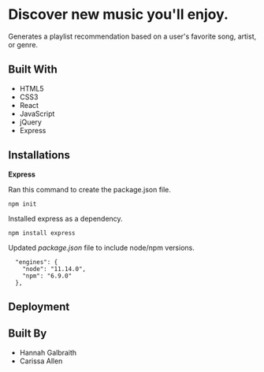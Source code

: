# Discover new music you'll enjoy.

Generates a playlist recommendation based on a user's favorite song, artist, or genre.

## Built With
* HTML5
* CSS3
* React
* JavaScript
* jQuery
* Express

## Installations

**Express**

Ran this command to create the package.json file.

`npm init`

Installed express as a dependency.

`npm install express`

Updated _package.json_ file to include node/npm versions.

```
  "engines": {
    "node": "11.14.0",
    "npm": "6.9.0"
  },
```

## Deployment

## Built By
* Hannah Galbraith
* Carissa Allen
